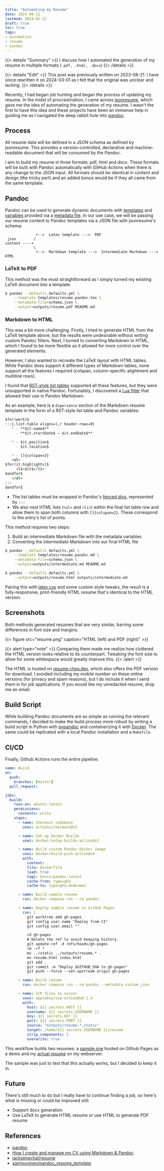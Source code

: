 ```yaml
---
title: "Automating my Resume"
date: 2023-08-21
lastmod: 2024-01-22
draft: true
toc: true
tags:
- automation
- resume
- pandoc
---
```


{{< details "Summary" >}}
I discuss how I automated the generation of my resume in multiple formats (`.pdf,
.html, .docx`)
{{< /details >}}

{{< details "Edit" >}}
This post was previously written on 2023-08-21. I have since rewritten it on
2024-03-01 as I felt that the original was unclear and lacking.
{{< /details >}}

Recently, I had began job hunting and began the process of updating my resume.
In the midst of procrastination, I came across
[jsonresume](https://jsonresume.org/), which gave me the idea of automating the
generation of my resume. I wasn't the first to have this idea and these projects
have been an immense help in guiding me as I navigated the deep rabbit hole into
[pandoc](https://pandoc.org/).

## Process

All resume data will be defined in a JSON schema as defined by jsonresume. This
provides a version-controlled, declarative and machine-readable document that
will be consumed by the Pandoc.

I aim to build my resume in three formats: pdf, html and docx. These formats
will be built with Pandoc automatically with GitHub Actions when there is any
change to the JSON input. All formats should be identical in content and design
(the tricky part) and an added bonus would be if they all came from the same
template.

## Pandoc

Pandoc can be used to generate dynamic documents with
[templates](https://pandoc.org/MANUAL.html#templates) and
[variables](https://pandoc.org/MANUAL.html#interpolated-variables) provided via
a [metadata file](https://pandoc.org/MANUAL.html#option--metadata-file). In our
use case, we will be passing our resume content to Pandoc templates via a JSON
file with jsonresume's schema:

```goat
              +-->  Latex template --->  PDF
 json        /
content ----+
             \
              +-->  Markdown template --->  Intermediate Markdown --->  HTML
```

### LaTeX to PDF

This method was the most straightforward as I simply turned my existing LaTeX
document into a template:

```bash
$ pandoc --defaults defaults.yml \
    --template templates/resume.pandoc.tex \
    --metadata-file=schema.json \
    --output=outputs/resume.pdf README.md
```

### Markdown to HTML

This was a bit more challenging. Firstly, I tried to generate HTML from the
LaTeX template above, but the results were undesirable without writing custom
Pandoc filters. Next, I turned to converting Markdown to HTML, which I
found to be more flexible as it allowed for more control over the generated
elements.

However, I also wanted to recreate the LaTeX layout with HTML tables. While
Pandoc does support 4 different types of Markdown tables, none support all the
features I required (colspan, column-specific alightment and multiline rows).

I found that [RST-style list
tables](https://docutils.sourceforge.io/docs/ref/rst/directives.html#list-table)
supported all these features, but they were unsupported in native Pandoc.
Fortunately, I discovered a [Lua
filter](https://github.com/pandoc-ext/list-table) that allowed their use in
Pandoc Markdown.

As an example, here is a `Experience` section of the Markdown resume template in
the form of a RST-style list table and Pandoc variables:

```markdown
$for(work)$
:::{.list-table aligns=l,r header-rows=0}
   * - **$it.name$**
     - **$it.startDate$ — $it.endDate$**

   * - $it.position$
     - $it.location$

   * - []{colspan=2}
   <ul>
$for(it.highlights)$
     <li>$it$</li>
$endfor$
   </ul>
:::
$endfor$
```

- The list tables must be wrapped in Pandoc's [fenced
  divs](https://pandoc.org/MANUAL#extension-fenced_divs), represented by `:::`
- We also nest HTML lists (`<ul>` and `<li>`) within the final list table row
  and allow them to span both columns with `[]{colspan=2}`. These correspond to
  the entry's list of points.

This method requires two steps:

1. Build an intermediate Markdown file with the metadata variables
2. Converting the intermediate Markdown into our final HTML file

```bash
$ pandoc --defaults defaults.yml \
    --template templates/resume.pandoc.md \
    --metadata-file=schema.json \
    --output=outputs/intermediate.md README.md

$ pandoc --defaults defaults.yml \
    --output=outputs/resume.html outputs/intermediate.md
```

Pairing this with [latex.css](https://latex.vercel.app/) and some custom style
tweaks, the result is a fully-responsive, print-friendly HTML resume that's
identical to the HTML version.

## Screenshots

Both methods generated resumes that are very similar, barring some differences
in font size and margins.

{{< figure src="resume.png" caption="HTML (left) and PDF (right)" >}}

{{< alert type="note" >}}
Comparing them made me realize how cluttered the HTML version looks relative to
its counterpart. Tweaking the font size to allow for some whitespace would greatly
improve this.
{{< /alert >}}

The HTML is hosted on [resume.cheo.dev](https://resume.cheo.dev), which also
offers the PDF version for download. I avoided including my mobile number on
these online versions (for privacy and spam reasons), but I do include it when I
send them in for job applications. If you would like my unredacted resume, drop
me an email.

## Build Script

While building Pandoc documents are as simple as running the relevant commands,
I decided to make the build process more robust by writing a build script in
Python with [pypandoc](https://github.com/JessicaTegner/pypandoc) and
containerizing it with
[Docker](https://github.com/kencx/resume/blob/master/Dockerfile). The same could
be replicated with a local Pandoc installation and a `Makefile`.

## CI/CD

Finally, Github Actions runs the entire pipeline:

```yml
name: Build
on:
  push:
    branches: [master]
  pull_request:

jobs:
  build:
    runs-on: ubuntu-latest
    permissions:
      contents: write
    steps:
      - name: Checkout codebase
        uses: actions/checkout@v3

      - name: Set up Docker Buildx
        uses: docker/setup-buildx-action@v2

      - name: Build custom Pandoc Docker image
        uses: docker/build-push-action@v4
        with:
          context: .
          file: Dockerfile
          load: true
          tags: kencx/pandoc:latest
          cache-from: type=gha
          cache-to: type=gha,mode=max

      - name: Build sample resume
        run: docker compose run --rm pandoc

      - name: Deploy sample resume to GitHub Pages
        run: |
          git worktree add gh-pages
          git config user.name "Deploy from CI"
          git config user.email ""

          cd gh-pages
          # Delete the ref to avoid keeping history.
          git update-ref -d refs/heads/gh-pages
          rm -rf *
          mv ../static ../outputs/resume.* .
          mv resume.html index.html
          git add .
          git commit -m "Deploy $GITHUB_SHA to gh-pages"
          git push --force --set-upstream origin gh-pages

      - name: Build resume
        run: docker compose run --rm pandoc --metadata custom.json

      - name: SCP files to server
        uses: appleboy/scp-action@v0.1.4
        with:
          host: ${{ secrets.HOST }}
          username: ${{ secrets.USERNAME }}
          key: ${{ secrets.KEY }}
          port: ${{ secrets.PORT }}
          source: "outputs/resume.*,static"
          target: /home/${{ secrets.USERNAME }}/resume
          strip_components: 1
          overwrite: true
```

This workflow builds two resumes: a [sample one](https://kencx.github.io/resume)
hosted on Github Pages as a demo and my [actual resume](https://resume.cheo.dev)
on my webserver.

The sample was just to test that this actually works, but I
decided to keep it in.

## Future

There's still much to do but I really have to continue finding a job, so here's
what is missing or could be improved still:

- Support docx generation
- Use LaTeX to generate HTML resume or use HTML to generate PDF resume

## References

- [pandoc](https://pandoc.org/)
- [How I create and manage my CV using Markdown & Pandoc](https://chainsawonatireswing.com/2013/05/28/how-i-create-manage-my-cv-using-markdown-pandoc/)
- [jacksenechal/resume](https://github.com/jacksenechal/resume)
- [samijuvonen/pandoc_resume_template](https://github.com/samijuvonen/pandoc_resume_template)
